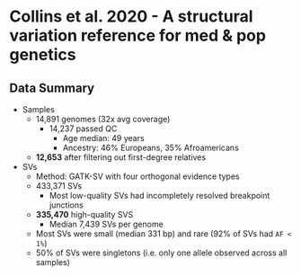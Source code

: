 # Collins et al. 2020 - A structural variation reference for med & pop genetics

## Data Summary

- Samples
  - 14,891 genomes (32x avg coverage)
    - 14,237 passed QC
      - Age median: 49 years
      - Ancestry: 46% Europeans, 35% Afroamericans
  - **12,653** after filtering out first-degree relatives
- SVs
  - Method: GATK-SV with four orthogonal evidence types
  - 433,371 SVs
    - Most low-quality SVs had incompletely resolved breakpoint junctions
  - **335,470** high-quality SVS
    - Median 7,439 SVs per genome
  - Most SVs were small (median 331 bp) and rare (92% of SVs had `AF < 1%`)
  - 50% of SVs were singletons (i.e. only one allele observed across all
    samples)
